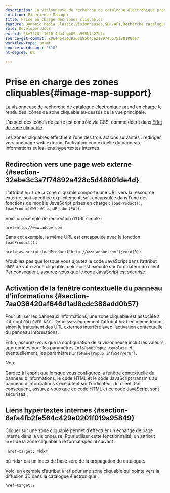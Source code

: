 ```yaml
---
description: La visionneuse de recherche de catalogue électronique prend en charge le rendu des icônes de zone cliquable au-dessus de la vue principale.
solution: Experience Manager
title: Prise en charge des zones cliquables
feature: Dynamic Media Classic,Visionneuses,SDK/API,Recherche catalogue électronique
role: Developer,User
exl-id: 58e7523f-1615-4da4-bb09-a995bf427bfc
source-git-commit: 206e4643e3926cb85b4be2189743578f88180be7
workflow-type: tm+mt
source-wordcount: '318'
ht-degree: 0%

---
```


# Prise en charge des zones cliquables{#image-map-support}

La visionneuse de recherche de catalogue électronique prend en charge le rendu des icônes de zone cliquable au-dessus de la vue principale.

L’aspect des icônes de carte est contrôlé via CSS, comme décrit dans [Effet de zone cliquable](../../c-html5-s7-aem-asset-viewers/c-html5-20-ecatalog-viewer-about/c-html5-20-ecatalog-viewer-customizingviewer/r-html5-ecatalog-viewer-20-customize-imagemapeffect.md#reference-261df27d1ed145c882b26b88e33a0289).

Les zones cliquables effectuent l’une des trois actions suivantes : rediriger vers une page web externe, l’activation contextuelle du panneau Informations et les liens hypertextes internes.

## Redirection vers une page web externe {#section-32ebe3c3a7f74892a428c5d48801de4d}

L’attribut `href` de la zone cliquable comporte une URL vers la ressource externe, soit spécifiée explicitement, soit encapsulée dans l’une des fonctions de modèle JavaScript prises en charge : `loadProduct()`, `loadProductCW()` et `loadProductPW()`.

Voici un exemple de redirection d’URL simple :

`href=http://www.adobe.com`

Dans cet exemple, la même URL est encapsulée avec la fonction `loadProduct()` :

`href=javascript:loadProduct("http://www.adobe.com");void(0);`

N’oubliez pas que lorsque vous ajoutez le code JavaScript dans l’attribut `HREF` de votre zone cliquable, celui-ci est exécuté sur l’ordinateur du client. Par conséquent, assurez-vous que le code JavaScript est sécurisé.

## Activation de la fenêtre contextuelle du panneau d’informations {#section-7aa036420af646d1ad8cdc388add0b57}

Pour utiliser les panneaux Informations, une zone cliquable est associée à l’attribut `ROLLOVER_KEY` . Définissez également l’attribut `href` en même temps, sinon le traitement des URL externes interfère avec l’activation contextuelle du panneau Informations.

Enfin, assurez-vous que la configuration de la visionneuse inclut les valeurs appropriées pour les paramètres `InfoPanelPopup.template` et, éventuellement, les paramètres `InfoPanelPopup.infoServerUrl`.

>[!NOTE]
>
>Gardez à l’esprit que lorsque vous configurez la fenêtre contextuelle du panneau d’informations, le code HTML et le code JavaScript transmis au panneau d’informations s’exécutent sur l’ordinateur du client. Par conséquent, assurez-vous que ce code HTML et ce code JavaScript sont sécurisés.

## Liens hypertextes internes {#section-6afa4fb2fe564c429e0201f019a95849}

Cliquer sur une zone cliquable permet d’effectuer un échange de page interne dans la visionneuse. Pour utiliser cette fonctionnalité, un attribut `href` de la zone cliquable a le format spécial suivant :

` href=target: *`idx`*`

où `*`idx`*` est un index de base zéro de la propagation du catalogue.

Voici un exemple d’attribut `href` pour une zone cliquable qui pointe vers la diffusion 3D dans le catalogue électronique :

`href=target:2`
